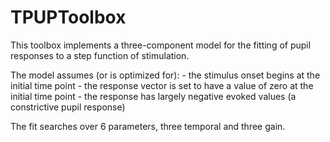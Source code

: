 # TPUPToolbox

This toolbox implements a three-component model for the fitting of pupil responses to
 a step function of stimulation.

The model assumes (or is optimized for):
	- the stimulus onset begins at the initial time point
	- the response vector is set to have a value of zero at the initial time point
	- the response has largely negative evoked values (a constrictive pupil response)

The fit searches over 6 parameters, three temporal and three gain.
